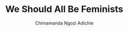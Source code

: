 ---
title: We Should All Be Feminists
author: Chimamanda Ngozi Adichie
readingDate: 2015-11-25
layout: book
---